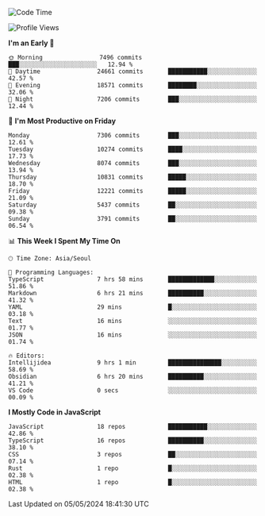 <!--START_SECTION:waka-->
![Code Time](http://img.shields.io/badge/Code%20Time-6%2C012%20hrs%2037%20mins-blue)

![Profile Views](http://img.shields.io/badge/Profile%20Views-0-blue)

**I'm an Early 🐤** 

```text
🌞 Morning                7496 commits        ███░░░░░░░░░░░░░░░░░░░░░░   12.94 % 
🌆 Daytime                24661 commits       ███████████░░░░░░░░░░░░░░   42.57 % 
🌃 Evening                18571 commits       ████████░░░░░░░░░░░░░░░░░   32.06 % 
🌙 Night                  7206 commits        ███░░░░░░░░░░░░░░░░░░░░░░   12.44 % 
```
📅 **I'm Most Productive on Friday** 

```text
Monday                   7306 commits        ███░░░░░░░░░░░░░░░░░░░░░░   12.61 % 
Tuesday                  10274 commits       ████░░░░░░░░░░░░░░░░░░░░░   17.73 % 
Wednesday                8074 commits        ███░░░░░░░░░░░░░░░░░░░░░░   13.94 % 
Thursday                 10831 commits       █████░░░░░░░░░░░░░░░░░░░░   18.70 % 
Friday                   12221 commits       █████░░░░░░░░░░░░░░░░░░░░   21.09 % 
Saturday                 5437 commits        ██░░░░░░░░░░░░░░░░░░░░░░░   09.38 % 
Sunday                   3791 commits        ██░░░░░░░░░░░░░░░░░░░░░░░   06.54 % 
```


📊 **This Week I Spent My Time On** 

```text
🕑︎ Time Zone: Asia/Seoul

💬 Programming Languages: 
TypeScript               7 hrs 58 mins       █████████████░░░░░░░░░░░░   51.86 % 
Markdown                 6 hrs 21 mins       ██████████░░░░░░░░░░░░░░░   41.32 % 
YAML                     29 mins             █░░░░░░░░░░░░░░░░░░░░░░░░   03.18 % 
Text                     16 mins             ░░░░░░░░░░░░░░░░░░░░░░░░░   01.77 % 
JSON                     16 mins             ░░░░░░░░░░░░░░░░░░░░░░░░░   01.74 % 

🔥 Editors: 
Intellijidea             9 hrs 1 min         ███████████████░░░░░░░░░░   58.69 % 
Obsidian                 6 hrs 20 mins       ██████████░░░░░░░░░░░░░░░   41.21 % 
VS Code                  0 secs              ░░░░░░░░░░░░░░░░░░░░░░░░░   00.09 % 
```

**I Mostly Code in JavaScript** 

```text
JavaScript               18 repos            ███████████░░░░░░░░░░░░░░   42.86 % 
TypeScript               16 repos            ██████████░░░░░░░░░░░░░░░   38.10 % 
CSS                      3 repos             ██░░░░░░░░░░░░░░░░░░░░░░░   07.14 % 
Rust                     1 repo              █░░░░░░░░░░░░░░░░░░░░░░░░   02.38 % 
HTML                     1 repo              █░░░░░░░░░░░░░░░░░░░░░░░░   02.38 % 
```




 Last Updated on 05/05/2024 18:41:30 UTC
<!--END_SECTION:waka-->
